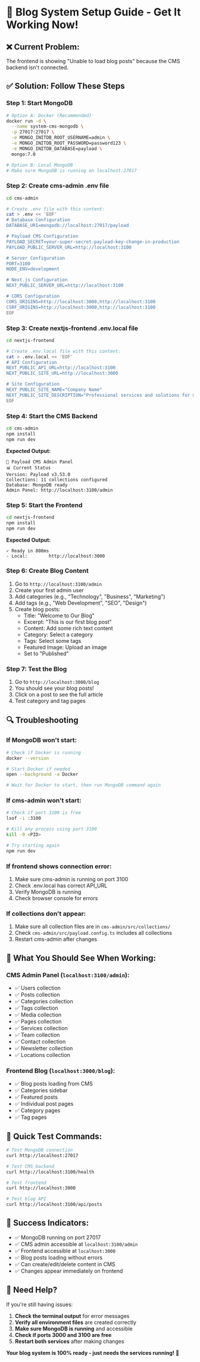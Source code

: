 # 🚀 Blog System Setup Guide - Get It Working Now!

## ❌ **Current Problem:**
The frontend is showing "Unable to load blog posts" because the CMS backend isn't connected.

## ✅ **Solution: Follow These Steps**

### **Step 1: Start MongoDB**
```bash
# Option A: Docker (Recommended)
docker run -d \
  --name system-cms-mongodb \
  -p 27017:27017 \
  -e MONGO_INITDB_ROOT_USERNAME=admin \
  -e MONGO_INITDB_ROOT_PASSWORD=password123 \
  -e MONGO_INITDB_DATABASE=payload \
  mongo:7.0

# Option B: Local MongoDB
# Make sure MongoDB is running on localhost:27017
```

### **Step 2: Create cms-admin .env file**
```bash
cd cms-admin

# Create .env file with this content:
cat > .env << 'EOF'
# Database Configuration
DATABASE_URI=mongodb://localhost:27017/payload

# Payload CMS Configuration
PAYLOAD_SECRET=your-super-secret-payload-key-change-in-production
PAYLOAD_PUBLIC_SERVER_URL=http://localhost:3100

# Server Configuration
PORT=3100
NODE_ENV=development

# Next.js Configuration
NEXT_PUBLIC_SERVER_URL=http://localhost:3100

# CORS Configuration
CORS_ORIGINS=http://localhost:3000,http://localhost:3100
CSRF_ORIGINS=http://localhost:3000,http://localhost:3100
EOF
```

### **Step 3: Create nextjs-frontend .env.local file**
```bash
cd nextjs-frontend

# Create .env.local file with this content:
cat > .env.local << 'EOF'
# API Configuration
NEXT_PUBLIC_API_URL=http://localhost:3100
NEXT_PUBLIC_SITE_URL=http://localhost:3000

# Site Configuration
NEXT_PUBLIC_SITE_NAME="Company Name"
NEXT_PUBLIC_SITE_DESCRIPTION="Professional services and solutions for modern businesses"
EOF
```

### **Step 4: Start the CMS Backend**
```bash
cd cms-admin
npm install
npm run dev
```

**Expected Output:**
```
🚀 Payload CMS Admin Panel
📊 Current Status
Version: Payload v3.53.0
Collections: 11 collections configured
Database: MongoDB ready
Admin Panel: http://localhost:3100/admin
```

### **Step 5: Start the Frontend**
```bash
cd nextjs-frontend
npm install
npm run dev
```

**Expected Output:**
```
✓ Ready in 808ms
- Local:        http://localhost:3000
```

### **Step 6: Create Blog Content**
1. Go to `http://localhost:3100/admin`
2. Create your first admin user
3. Add categories (e.g., "Technology", "Business", "Marketing")
4. Add tags (e.g., "Web Development", "SEO", "Design")
5. Create blog posts:
   - Title: "Welcome to Our Blog"
   - Excerpt: "This is our first blog post"
   - Content: Add some rich text content
   - Category: Select a category
   - Tags: Select some tags
   - Featured Image: Upload an image
   - Set to "Published"

### **Step 7: Test the Blog**
1. Go to `http://localhost:3000/blog`
2. You should see your blog posts!
3. Click on a post to see the full article
4. Test category and tag pages

## 🔍 **Troubleshooting**

### **If MongoDB won't start:**
```bash
# Check if Docker is running
docker --version

# Start Docker if needed
open --background -a Docker

# Wait for Docker to start, then run MongoDB command again
```

### **If cms-admin won't start:**
```bash
# Check if port 3100 is free
lsof -i :3100

# Kill any process using port 3100
kill -9 <PID>

# Try starting again
npm run dev
```

### **If frontend shows connection error:**
1. Make sure cms-admin is running on port 3100
2. Check .env.local has correct API_URL
3. Verify MongoDB is running
4. Check browser console for errors

### **If collections don't appear:**
1. Make sure all collection files are in `cms-admin/src/collections/`
2. Check `cms-admin/src/payload.config.ts` includes all collections
3. Restart cms-admin after changes

## 🎯 **What You Should See When Working:**

### **CMS Admin Panel** (`localhost:3100/admin`):
- ✅ Users collection
- ✅ Posts collection  
- ✅ Categories collection
- ✅ Tags collection
- ✅ Media collection
- ✅ Pages collection
- ✅ Services collection
- ✅ Team collection
- ✅ Contact collection
- ✅ Newsletter collection
- ✅ Locations collection

### **Frontend Blog** (`localhost:3000/blog`):
- ✅ Blog posts loading from CMS
- ✅ Categories sidebar
- ✅ Featured posts
- ✅ Individual post pages
- ✅ Category pages
- ✅ Tag pages

## 🚀 **Quick Test Commands:**

```bash
# Test MongoDB connection
curl http://localhost:27017

# Test CMS backend
curl http://localhost:3100/health

# Test frontend
curl http://localhost:3000

# Test blog API
curl http://localhost:3100/api/posts
```

## 🎉 **Success Indicators:**

- ✅ MongoDB running on port 27017
- ✅ CMS admin accessible at `localhost:3100/admin`
- ✅ Frontend accessible at `localhost:3000`
- ✅ Blog posts loading without errors
- ✅ Can create/edit/delete content in CMS
- ✅ Changes appear immediately on frontend

## 🔧 **Need Help?**

If you're still having issues:

1. **Check the terminal output** for error messages
2. **Verify all environment files** are created correctly
3. **Make sure MongoDB is running** and accessible
4. **Check if ports 3000 and 3100 are free**
5. **Restart both services** after making changes

**Your blog system is 100% ready - just needs the services running!** 🚀
